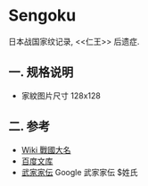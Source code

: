 # Sengoku

日本战国家纹记录, <<仁王>> 后遗症.

## 一. 规格说明

* 家紋图片尺寸 128x128

## 二. 参考

* [Wiki 戰國大名](https://zh.wikipedia.org/wiki/%E6%88%B0%E5%9C%8B%E5%A4%A7%E5%90%8D#%E8%9D%A6%E5%A4%B7(%E5%8C%97%E6%B5%B7%E9%81%93)%E3%83%BB%E6%9D%B1%E5%8C%97)
* [百度文库](https://wenku.baidu.com/view/371dbace05087632311212af.html)
* [武家家伝](http://www2.harimaya.com/sengoku/syoke/index.html) Google 武家家伝 $姓氏
